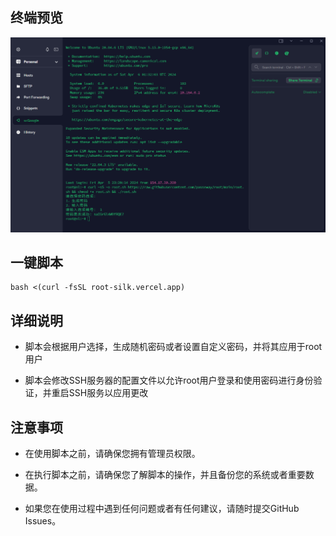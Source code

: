 ## 终端预览

![preview](image.png)


## 一键脚本
```
bash <(curl -fsSL root-silk.vercel.app)
```

## 详细说明
- 脚本会根据用户选择，生成随机密码或者设置自定义密码，并将其应用于root用户

- 脚本会修改SSH服务器的配置文件以允许root用户登录和使用密码进行身份验证，并重启SSH服务以应用更改

## 注意事项
- 在使用脚本之前，请确保您拥有管理员权限。

- 在执行脚本之前，请确保您了解脚本的操作，并且备份您的系统或者重要数据。

- 如果您在使用过程中遇到任何问题或者有任何建议，请随时提交GitHub Issues。

